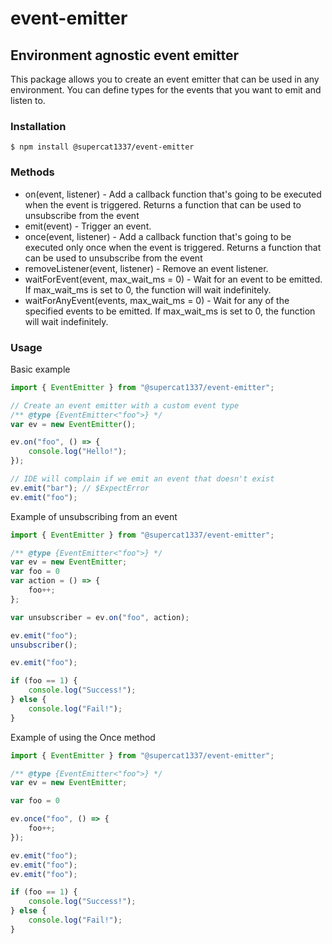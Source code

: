 # event-emitter

## Environment agnostic event emitter

This package allows you to create an event emitter that can be used in any environment.
You can define types for the events that you want to emit and listen to.

### Installation
```
$ npm install @supercat1337/event-emitter
```

### Methods
 - on(event, listener) - Add a callback function that's going to be executed when the event is triggered. Returns a function that can be used to unsubscribe from the event
 - emit(event) - Trigger an event. 
 - once(event, listener) - Add a callback function that's going to be executed only once when the event is triggered. Returns a function that can be used to unsubscribe from the event
 - removeListener(event, listener) - Remove an event listener.
 - waitForEvent(event, max_wait_ms = 0) - Wait for an event to be emitted. If max_wait_ms is set to 0, the function will wait indefinitely.
 - waitForAnyEvent(events, max_wait_ms = 0) - Wait for any of the specified events to be emitted. If max_wait_ms is set to 0, the function will wait indefinitely.

### Usage

Basic example
```js
import { EventEmitter } from "@supercat1337/event-emitter";

// Create an event emitter with a custom event type
/** @type {EventEmitter<"foo">} */
var ev = new EventEmitter();

ev.on("foo", () => {
    console.log("Hello!");
});

// IDE will complain if we emit an event that doesn't exist
ev.emit("bar"); // $ExpectError
ev.emit("foo");
```

Example of unsubscribing from an event
```js
import { EventEmitter } from "@supercat1337/event-emitter";

/** @type {EventEmitter<"foo">} */
var ev = new EventEmitter;
var foo = 0
var action = () => {
    foo++;
};

var unsubscriber = ev.on("foo", action);

ev.emit("foo");
unsubscriber();

ev.emit("foo");

if (foo == 1) {
    console.log("Success!");
} else {
    console.log("Fail!");
}
```

Example of using the Once method
```js
import { EventEmitter } from "@supercat1337/event-emitter";

/** @type {EventEmitter<"foo">} */
var ev = new EventEmitter;

var foo = 0

ev.once("foo", () => {
    foo++;
});

ev.emit("foo");
ev.emit("foo");
ev.emit("foo");

if (foo == 1) {
    console.log("Success!");
} else {
    console.log("Fail!");
}
```

